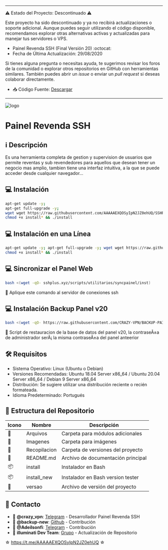 ﻿----

⚠️ Estado del Proyecto: Descontinuado ⚠️

Este proyecto ha sido descontinuado y ya no recibirá actualizaciones o soporte adicional. Aunque puedes seguir utilizando el código disponible, recomendamos explorar otras alternativas activas y actualizadas para manejar tus servidores o VPS.

* Painel Revenda SSH (Final Versión 20) :octocat:
* Fecha de Última Actualización: 29/08/2020

Si tienes alguna pregunta o necesitas ayuda, te sugerimos revisar los foros de la comunidad o explorar otros repositorios en GitHub con herramientas similares. También puedes abrir un *issue* o enviar un *pull request* si deseas colaborar directamente.

* :inbox_tray: Código Fuente: [Descargar](https://raw.githubusercontent.com/AAAAAEXQOSyIpN2JZ0ehUQ/SSHPLUS-MANAGER-FREE/master/Install/Source-Code-SSHPlus.zip)

----

![logo](https://github.com/AAAAAEXQOSyIpN2JZ0ehUQ/SSHPLUS-MANAGER-FREE/blob/master/Imagenes/Panel_SSHPLUS_v20_Portada.jpg)

# Painel Revenda SSH

## :information_source: Descripción
Es una herramienta completa de gestion y supervision de usuarios que permite
reventas y sub revendedores para aquellos que desean tener un negocio mas amplio,
tambien tiene una interfaz intuitiva, a la que se puede acceder desde cualquier
navegador...

## :computer: Instalación
```bash
apt-get update -y; 
apt-get full-upgrade -y; 
wget wget https://raw.githubusercontent.com/AAAAAEXQOSyIpN2JZ0ehUQ/SSHPLUS-MANAGER-FREE/master/Install/Panel_v20/install; 
chmod +x install* && ./install
```

## :computer: Instalación en una Línea
```bash
apt-get update -y; apt-get full-upgrade -y; wget wget https://raw.githubusercontent.com/AAAAAEXQOSyIpN2JZ0ehUQ/SSHPLUS-MANAGER-FREE/master/Install/Panel_v20/install; 
chmod +x install* && ./install
```

## :computer: Sincronizar el Panel Web

```bash
bash <(wget -qO- sshplus.xyz/scripts/utilitarios/syncpainel/inst)
```

:memo: Aplique este comando al servidor de conexiones ssh

## :computer: Instalación Backup Panel v20

```bash
bash <(wget -qO- https://raw.githubusercontent.com/CRAZY-VPN/BACKUP-PAINEL-V20/master/restaurar.sh)
```

:memo: Script de restauracion de la base de datos del panel v20, 
la contraseÃ±a de administrador serÃ¡ la misma contraseÃ±a del panel anteerior

## :hammer_and_wrench: Requisitos 

- Sistema Operativo: Linux (Ubuntu o Debian)
- Versiones Recomendadas: Ubuntu 18.04 Server x86_64 / Ubuntu 20.04 Server x86_64 / Debian 9 Server x86_64
- Distribución: Se sugiere utilizar una distribución reciente o recién formateada.
- Idioma Predeterminado: Portugués

## :open_file_folder: Estructura del Repositorio

| Icono            | Nombre         | Descripción                               |
|------------------|----------------|-------------------------------------------|
| :file_folder:    | Arquivos       | Carpeta para módulos adicionales          |
| :file_folder:    | Imagenes       | Carpeta para imágenes                     |
| :file_folder:    | Recopilacion   | Carpeta de versiones del proyecto         |
| :book:           | README.md      | Archivo de documentación principal        |
| :package:        | install        | Instalador en Bash                        |
| :package:        | install_new    | Instalador en Bash version tester         |
| :page_facing_up: | versao         | Archivo de versión del proyecto           |

## :email: Contacto 
* :busts_in_silhouette: **@crazy_vpn**: [Telegram](https://t.me/crazy_vpn) - Desarrollador Painel Revenda SSH
* :busts_in_silhouette: **@backup-new**: [Github](https://github.com/backup-new) - Contribución
* :busts_in_silhouette: **@Adeilsonfi**: [Telegram](https://t.me/Adeilsonfi) - Contribución
* :busts_in_silhouette: **illuminati Dev Team**: [Grupo](https://t.me/AAAAAEXQOSyIpN2JZ0ehUQ) - Actualización de Repositorio

☆ https://t.me/AAAAAEXQOSyIpN2JZ0ehUQ ☆
